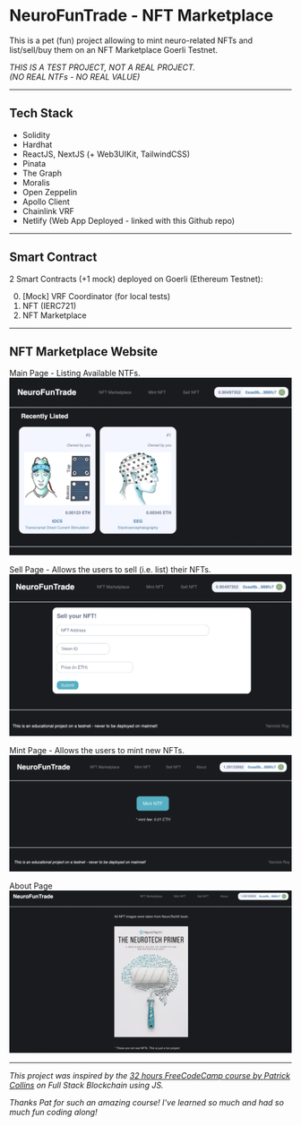 # NeuroFunTrade - NFT Marketplace

This is a pet (fun) project allowing to mint neuro-related NFTs and list/sell/buy them on an NFT Marketplace Goerli Testnet.

_THIS IS A TEST PROJECT, NOT A REAL PROJECT._  
_(NO REAL NTFs - NO REAL VALUE)_

---

## Tech Stack

- Solidity
- Hardhat
- ReactJS, NextJS (+ Web3UIKit, TailwindCSS)
- Pinata
- The Graph
- Moralis
- Open Zeppelin
- Apollo Client
- Chainlink VRF
- Netlify (Web App Deployed - linked with this Github repo)

---

## Smart Contract

2 Smart Contracts (+1 mock) deployed on Goerli (Ethereum Testnet):

0. [Mock] VRF Coordinator (for local tests)
1. NFT (IERC721)
2. NFT Marketplace

---

## NFT Marketplace Website

Main Page - Listing Available NTFs.
![NTFs Listing](./img/nft-marketplace.png "NFT Marketplace - Listing")

Sell Page - Allows the users to sell (i.e. list) their NFTs.
![NTFs Sell](./img/sell-nft.png "NFT Marketplace - Sell")

Mint Page - Allows the users to mint new NFTs.
![NTFs Mint](./img/mint-nft.png "NFT Marketplace - Mint")

About Page
![About](./img/about-page.png "NFT Marketplace - About")

---

_This project was inspired by the [32 hours FreeCodeCamp course by Patrick Collins](https://www.youtube.com/watch?v=gyMwXuJrbJQ&ab_channel=freeCodeCamp.org) on Full Stack Blockchain using JS._

_Thanks Pat for such an amazing course! I've learned so much and had so much fun coding along!_
